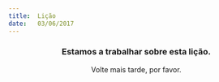 ```yaml
---
title:  Lição
date:   03/06/2017
---
```


### <center>Estamos a trabalhar sobre esta lição.</center>
<center>Volte mais tarde, por favor.</center>